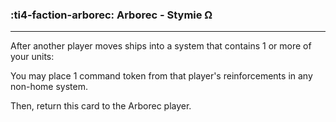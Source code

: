 ### :ti4-faction-arborec: __Arborec - Stymie Ω__

---
After another player moves ships into a system that contains 1 or more of your units: 

You may place 1 command token from that player's reinforcements in any non-home system. 

Then, return this card to the Arborec player.